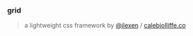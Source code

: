 ### grid
> a lightweight css framework by [@ilexen](https://github.com/ilexen) / [calebjolliffe.co](https://calebjolliffe.co)
